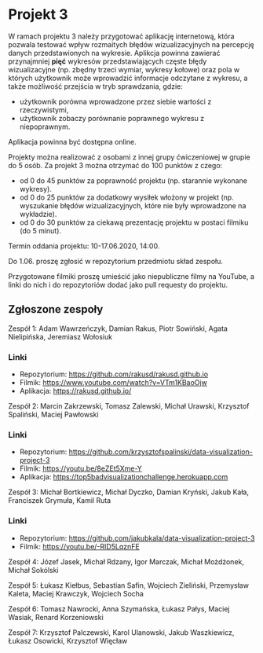 # Projekt 3

W ramach projektu 3 należy przygotować aplikację internetową, która pozwala testować wpływ rozmaitych błędów wizualizacyjnych na percepcję danych przedstawionych na wykresie. 
Aplikcja powinna zawierać przynajmniej **pięć** wykresów przedstawiających częste błędy wizualizacyjne (np. zbędny trzeci wymiar, wykresy kołowe) oraz pola w których użytkownik może wprowadzić informacje odczytane z wykresu, a także możliwość przejścia w tryb sprawdzania, gdzie:
 
 - użytkownik porówna wprowadzone przez siebie wartości z rzeczywistymi,
 - użytkownik zobaczy porównanie poprawnego wykresu z niepoprawnym.

Aplikacja powinna być dostępna online.

Projekty można realizować z osobami z innej grupy ćwiczeniowej w grupie do 5 osób. Za projekt 3 można otrzymać do 100 punktów z czego:

- od 0 do 45 punktów za poprawność projektu (np. starannie wykonane wykresy).
- od 0 do 25 punktów za dodatkowy wysiłek włożony w projekt (np. wyszukanie błędów wizualizacyjnych, które nie były wprowadzone na wykładzie).
- od 0 do 30 punktów za ciekawą prezentację projektu w postaci filmiku (do 5 minut).

Termin oddania projektu: 10-17.06.2020, 14:00. 

Do 1.06. proszę zgłosić w repozytorium przedmiotu skład zespołu.

Przygotowane filmiki proszę umieścić jako niepubliczne filmy na YouTube, a linki do nich i do repozytoriów dodać jako pull requesty do projektu.

## Zgłoszone zespoły

Zespół 1: Adam Wawrzeńczyk, Damian Rakus, Piotr Sowiński, Agata Nielipińska, Jeremiasz Wołosiuk
### Linki ###
* Repozytorium: https://github.com/rakusd/rakusd.github.io
* Filmik: https://www.youtube.com/watch?v=VTm1KBaoOjw
* Aplikacja: https://rakusd.github.io/

Zespół 2: Marcin Zakrzewski, Tomasz Zalewski, Michał Urawski, Krzysztof Spaliński, Maciej Pawłowski
### Linki ###
* Repozytorium: https://github.com/krzysztofspalinski/data-visualization-project-3
* Filmik: https://youtu.be/8eZEt5Xme-Y
* Aplikacja: https://top5badvisualizationchallenge.herokuapp.com

Zespół 3: Michał Bortkiewicz, Michał Dyczko, Damian Kryński, Jakub Kała, Franciszek Grymuła, Kamil Ruta
### Linki ###
* Repozytorium: https://github.com/jakubkala/data-visualization-project-3
* Filmik: https://youtu.be/-RID5LqznFE

Zespół 4: Józef Jasek, Michał Rdzany, Igor Marczak, Michał Możdżonek, Michał Sokólski

Zespół 5: Łukasz Kiełbus, Sebastian Safin, Wojciech Zieliński, Przemysław Kaleta, Maciej Krawczyk, Wojciech Socha

Zespół 6: Tomasz Nawrocki, Anna Szymańska, Łukasz Pałys, Maciej Wasiak, Renard Korzeniowski

Zespół 7: Krzysztof Palczewski, Karol Ulanowski, Jakub Waszkiewicz, Łukasz Osowicki, Krzysztof Więcław
